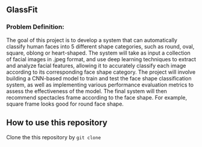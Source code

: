 ## GlassFit

### Problem Definition:
The goal of this project is to develop a system that can automatically classify human faces into 5 different shape categories, such as round, oval, square, oblong or heart-shaped. The system will take as input a collection of facial images in .jpeg format, and use deep learning techniques to extract and analyze facial features, allowing it to accurately classify each image according to its corresponding face shape category. The project will involve building a CNN-based model to train and test the face shape classification system, as well as implementing various performance evaluation metrics to assess the effectiveness of the model. The final system will then recommend spectacles frame according to the face shape. For example, square frame looks good for round face shape.


## How to use this repository
Clone the this repository by <code>git clone </code>
